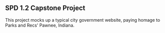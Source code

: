 ## SPD 1.2 Capstone Project

This project mocks up a typical city government website, paying homage to Parks and Recs' Pawnee, Indiana.